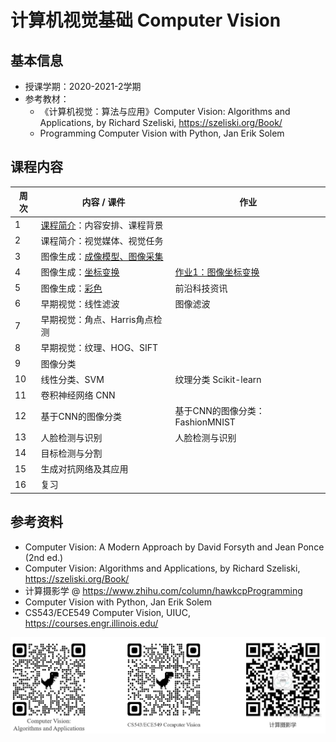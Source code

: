 # 计算机视觉基础 Computer Vision

## 基本信息

- 授课学期：2020-2021-2学期
- 参考教材：
  - 《计算机视觉：算法与应用》Computer Vision: Algorithms and Applications, by Richard Szeliski, https://szeliski.org/Book/
  - Programming Computer Vision with Python, Jan Erik Solem

## 课程内容

| 周次   | 内容 / 课件                            | 作业                               |
| ---- | ---------------------------------- | -------------------------------- |
| 1    | [课程简介](计算机视觉基础/课程简介.pdf)：内容安排、课程背景 |                                  |
| 2    | 课程简介：视觉媒体、视觉任务                     |                                  |
| 3    | 图像生成：[成像模型、图像采集](计算机视觉基础/图像采集.pdf) |                                  |
| 4    | 图像生成：[坐标变换](计算机视觉基础/坐标变换.pdf)      | [作业1：图像坐标变换](计算机视觉基础/作业1图像生成.md) |
| 5    | 图像生成：[彩色](计算机视觉基础/彩色.pdf)          | 前沿科技资讯                           |
| 6    | 早期视觉：线性滤波                          | 图像滤波                             |
| 7    | 早期视觉：角点、Harris角点检测                 |                                  |
| 8    | 早期视觉：纹理、HOG、SIFT                   |                                  |
| 9    | 图像分类                               |                                  |
| 10   | 线性分类、SVM                           | 纹理分类 Scikit-learn                |
| 11   | 卷积神经网络 CNN                         |                                  |
| 12   | 基于CNN的图像分类                         | 基于CNN的图像分类：FashionMNIST          |
| 13   | 人脸检测与识别                            | 人脸检测与识别                          |
| 14   | 目标检测与分割                            |                                  |
| 15   | 生成对抗网络及其应用                         |                                  |
| 16   | 复习                                 |                                  |



## 参考资料

- Computer Vision: A Modern Approach by David Forsyth and Jean Ponce (2nd ed.)
- Computer Vision: Algorithms and Applications, by Richard Szeliski, https://szeliski.org/Book/
- 计算摄影学 @ https://www.zhihu.com/column/hawkcpProgramming 
- Computer Vision with Python, Jan Erik Solem
- CS543/ECE549 Computer Vision, UIUC, https://courses.engr.illinois.edu/

![cv_qrcode](计算机视觉基础/cv_qrcode.jpg)
